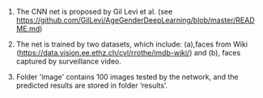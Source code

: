 1. The CNN net is proposed by Gil Levi et al. (see https://github.com/GilLevi/AgeGenderDeepLearning/blob/master/README.md)

2. The net is trained by two datasets, which include: (a),faces from Wiki (https://data.vision.ee.ethz.ch/cvl/rrothe/imdb-wiki/)
and (b), faces captured by surveillance video.

3. Folder 'image' contains 100 images tested by the network, and the predicted results are stored in folder ‘results’.
